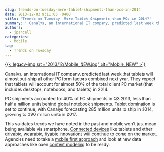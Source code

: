 ```yaml
---
slug: trends-on-tuesday-more-tablet-shipments-than-pcs-in-2014
date: 2013-12-03 9:11:05 -0400
title: 'Trends on Tuesday: More Tablet Shipments than PCs in 2014?'
summary: ' Canalys, an international IT company, predicted last week that tablets will almost out-ship all other PC form factors combined next year. They expect that tablets will account for almost 50% of the total client PC market (that includes desktops, notebooks, and tablets) in 2014. PC shipments accounted for 40% of PC shipments'
authors:
  - jparcell
categories:
  - Mobile
tag:
  - Trends on Tuesday
---
```


[{{< legacy-img src="2013/12/Mobile\_NEW.jpg" alt="Mobile\_NEW" >}}](https://s3.amazonaws.com/digitalgov/_legacy-img/2013/12/Mobile_NEW.jpg)
  
Canalys, an international IT company, predicted last week that tablets will almost out-ship all other PC form factors combined next year. They expect that tablets will account for almost 50% of the total client PC market (that includes desktops, notebooks, and tablets) in 2014.

PC shipments accounted for 40% of PC shipments in Q3 2013, less than half a million units behind global notebook shipments. Tablet domination is set to continue, with Canalys forecasting 285 million units to ship in 2014, growing to 396 million units in 2017.

This validates trends we have noted in the past and mobile won&#8217;t just mean being available via smartphone. [Connected devices](https://digitalgov.sites.usa.gov/2013/10/22/tuesday-trends-lets-talk-connected-devices/ "Tuesday Trends: Let’s Talk Connected Devices") like tablets and other  [drivable, wearable, flyable innovations](https://digitalgov.sites.usa.gov/2013/06/05/mary-meekers-internet-trends-report-2/ "Mary Meeker’s Internet Trends Report") will continue to come on the market. Agencies need to take a [mobile first approach](https://digitalgov.sites.usa.gov/2012/08/03/mobile-first-webinar-recap/ "Mobile First Webinar Recap") and look at new data approaches like open [content modeling](https://digitalgov.sites.usa.gov/2013/10/28/always-future-ready-the-benefits-of-open-content-models-and-structured-data-webinar/ "Always Future Ready: The Benefits of Open Content Models and Structured Data Webinar") to be ready.